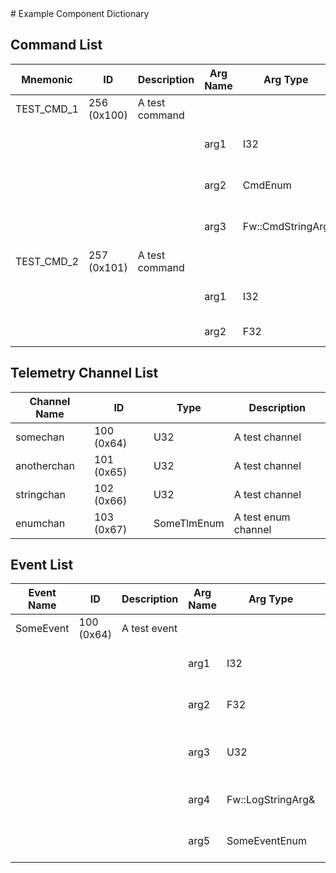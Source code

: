 <title>Example Component Dictionary</title>
# Example Component Dictionary


## Command List

|Mnemonic|ID|Description|Arg Name|Arg Type|Comment
|---|---|---|---|---|---|
|TEST_CMD_1|256 (0x100)|A test command| | |   
| | | |arg1|I32|The I32 command argument|                    
| | | |arg2|CmdEnum|The ENUM argument|                    
| | | |arg3|Fw::CmdStringArg|The string argument|                    
|TEST_CMD_2|257 (0x101)|A test command| | |   
| | | |arg1|I32|The I32 command argument|                    
| | | |arg2|F32|A float argument|                    

## Telemetry Channel List

|Channel Name|ID|Type|Description|
|---|---|---|---|
|somechan|100 (0x64)|U32|A test channel|
|anotherchan|101 (0x65)|U32|A test channel|
|stringchan|102 (0x66)|U32|A test channel|
|enumchan|103 (0x67)|SomeTlmEnum|A test enum channel|

## Event List

|Event Name|ID|Description|Arg Name|Arg Type|Arg Size|Description
|---|---|---|---|---|---|---|
|SomeEvent|100 (0x64)|A test event| | | | |
| | | |arg1|I32||The I32 event argument|    
| | | |arg2|F32||The F32 event argument|    
| | | |arg3|U32||The Example4 event argument|    
| | | |arg4|Fw::LogStringArg&|12|The string event argument|    
| | | |arg5|SomeEventEnum||The enum event argument|    
